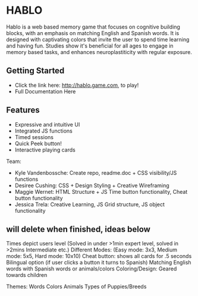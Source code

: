 # HABLO 
Hablo is a web based memory game that focuses on cognitive building blocks, with an emphasis on matching English and Spanish words. It is designed with captivating colors that invite the user to spend time learning and having fun. Studies show it's beneficial for all ages to engage in memory based tasks, and enhances neuroplastiticity with regular exposure.
 
 ## Getting Started
 - Click the link here: http://hablo.game.com, to play! 
 - Full Documentation Here
 
 ## Features
- Expressive and intuitive UI
- Integrated JS functions
- Timed sessions
- Quick Peek button!
- Interactive playing cards

Team:
- Kyle Vandenbossche: Create repo, readme.doc + CSS visibility/JS functions
- Desiree Cushing: CSS + Design Styling + Creative Wireframing
- Maggie Wernet: HTML Structure + JS Time button functionality, Cheat button functionality
- Jessica Trela: Creative Learning, JS Grid structure, JS object functionality

 
## will delete when finished, ideas below
Times depict users level (Solved in under >1min expert level, solved in >2mins Intermediate etc.)
Different Modes: (Easy mode: 3x3, Medium mode: 5x5, Hard mode: 10x10)
Cheat button: shows all cards for .5 seconds
Bilingual option (if user clicks a button it turns to Spanish)
Matching English words with Spanish words or animals/colors
Coloring/Design: Geared towards children

 
Themes:
Words
Colors
Animals
Types of Puppies/Breeds
